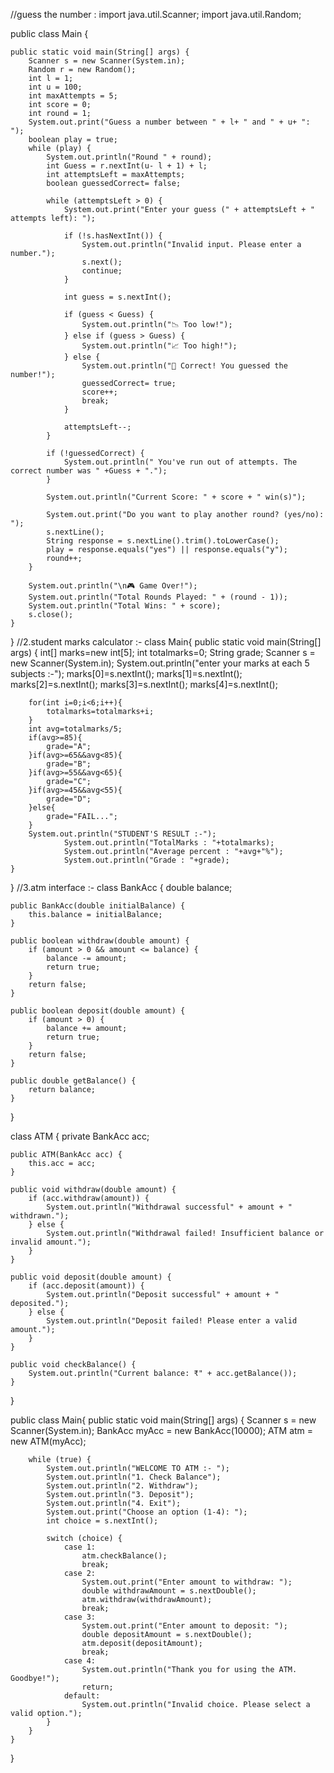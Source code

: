 //guess the number :
import java.util.Scanner;
import java.util.Random;

public class Main {

    public static void main(String[] args) {
        Scanner s = new Scanner(System.in);
        Random r = new Random();
        int l = 1;
        int u = 100;
        int maxAttempts = 5;
        int score = 0;
        int round = 1;
        System.out.print("Guess a number between " + l+ " and " + u+ ": ");
        boolean play = true;
        while (play) {
            System.out.println("Round " + round);
            int Guess = r.nextInt(u- l + 1) + l;
            int attemptsLeft = maxAttempts;
            boolean guessedCorrect= false;

            while (attemptsLeft > 0) {
                System.out.print("Enter your guess (" + attemptsLeft + " attempts left): ");

                if (!s.hasNextInt()) {
                    System.out.println("Invalid input. Please enter a number.");
                    s.next();
                    continue;
                }

                int guess = s.nextInt();

                if (guess < Guess) {
                    System.out.println("📉 Too low!");
                } else if (guess > Guess) {
                    System.out.println("📈 Too high!");
                } else {
                    System.out.println("🎉 Correct! You guessed the number!");
                    guessedCorrect= true;
                    score++;
                    break;
                }

                attemptsLeft--;
            }

            if (!guessedCorrect) {
                System.out.println(" You've run out of attempts. The correct number was " +Guess + ".");
            }

            System.out.println("Current Score: " + score + " win(s)");

            System.out.print("Do you want to play another round? (yes/no): ");
            s.nextLine();
            String response = s.nextLine().trim().toLowerCase();
            play = response.equals("yes") || response.equals("y");
            round++;
        }

        System.out.println("\n🎮 Game Over!");
        System.out.println("Total Rounds Played: " + (round - 1));
        System.out.println("Total Wins: " + score);
        s.close();
    }
}
//2.student marks calculator :-
class Main{
    public static void main(String[] args) {
        int[] marks=new int[5];
        int totalmarks=0;
        String grade;
        Scanner s = new Scanner(System.in);
        System.out.println("enter your marks at each 5 subjects :-");
        marks[0]=s.nextInt();
        marks[1]=s.nextInt();
        marks[2]=s.nextInt();
        marks[3]=s.nextInt();
        marks[4]=s.nextInt();

        for(int i=0;i<6;i++){
            totalmarks=totalmarks+i;
        }
        int avg=totalmarks/5;
        if(avg>=85){
            grade="A";
        }if(avg>=65&&avg<85){
            grade="B";
        }if(avg>=55&&avg<65){
            grade="C";
        }if(avg>=45&&avg<55){
            grade="D";
        }else{
            grade="FAIL...";
        }
        System.out.println("STUDENT'S RESULT :-");
                System.out.println("TotalMarks : "+totalmarks);
                System.out.println("Average percent : "+avg+"%");
                System.out.println("Grade : "+grade);
    }
}
//3.atm interface :-
class BankAcc {
     double balance;

    public BankAcc(double initialBalance) {
        this.balance = initialBalance;
    }

    public boolean withdraw(double amount) {
        if (amount > 0 && amount <= balance) {
            balance -= amount;
            return true;
        }
        return false;
    }

    public boolean deposit(double amount) {
        if (amount > 0) {
            balance += amount;
            return true;
        }
        return false;
    }

    public double getBalance() {
        return balance;
    }
}


class ATM {
    private BankAcc acc;

    public ATM(BankAcc acc) {
        this.acc = acc;
    }

    public void withdraw(double amount) {
        if (acc.withdraw(amount)) {
            System.out.println("Withdrawal successful" + amount + " withdrawn.");
        } else {
            System.out.println("Withdrawal failed! Insufficient balance or invalid amount.");
        }
    }

    public void deposit(double amount) {
        if (acc.deposit(amount)) {
            System.out.println("Deposit successful" + amount + " deposited.");
        } else {
            System.out.println("Deposit failed! Please enter a valid amount.");
        }
    }

    public void checkBalance() {
        System.out.println("Current balance: ₹" + acc.getBalance());
    }
}


public class  Main{
    public static void main(String[] args) {
        Scanner s = new Scanner(System.in);
        BankAcc myAcc = new BankAcc(10000); 
        ATM atm = new ATM(myAcc);

        while (true) {
            System.out.println("WELCOME TO ATM :- ");
            System.out.println("1. Check Balance");
            System.out.println("2. Withdraw");
            System.out.println("3. Deposit");
            System.out.println("4. Exit");
            System.out.print("Choose an option (1-4): ");
            int choice = s.nextInt();

            switch (choice) {
                case 1:
                    atm.checkBalance();
                    break;
                case 2:
                    System.out.print("Enter amount to withdraw: ");
                    double withdrawAmount = s.nextDouble();
                    atm.withdraw(withdrawAmount);
                    break;
                case 3:
                    System.out.print("Enter amount to deposit: ");
                    double depositAmount = s.nextDouble();
                    atm.deposit(depositAmount);
                    break;
                case 4:
                    System.out.println("Thank you for using the ATM. Goodbye!");
                    return;
                default:
                    System.out.println("Invalid choice. Please select a valid option.");
            }
        }
    }
}
